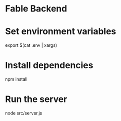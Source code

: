 # Fable Backend

# Set environment variables
export $(cat .env | xargs)

# Install dependencies
npm install

# Run the server
node src/server.js